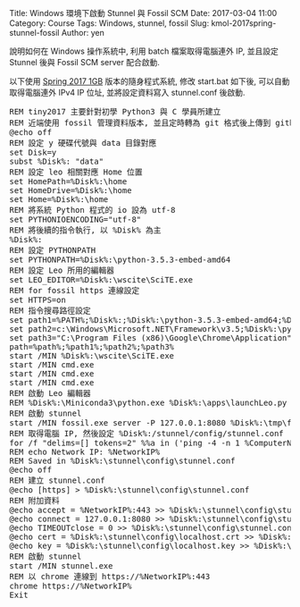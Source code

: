 Title: Windows 環境下啟動 Stunnel 與 Fossil SCM
Date: 2017-03-04 11:00
Category: Course
Tags: Windows, stunnel, fossil
Slug: kmol-2017spring-stunnel-fossil
Author: yen

說明如何在 Windows 操作系統中, 利用 batch 檔案取得電腦連外 IP, 並且設定 Stunnel 後與 Fossil SCM server 配合啟動.

<!-- PELICAN_END_SUMMARY -->

以下使用 <a href="http://service.mde.tw/public/tiny2017_1GB.7z">Spring 2017 1GB</a> 版本的隨身程式系統, 修改 start.bat 如下後, 可以自動取得電腦連外 IPv4 IP 位址, 並將設定資料寫入 stunnel.conf 後啟動.

<pre class="brush: jscript">
REM tiny2017 主要針對初學 Python3 與 C 學員所建立
REM 近端使用 fossil 管理資料版本, 並且定時轉為 git 格式後上傳到 github
@echo off
REM 設定 y 硬碟代號與 data 目錄對應
set Disk=y
subst %Disk%: "data"
REM 設定 leo 相關對應 Home 位置
set HomePath=%Disk%:\home
set HomeDrive=%Disk%:\home
set Home=%Disk%:\home
REM 將系統 Python 程式的 io 設為 utf-8
set PYTHONIOENCODING="utf-8"
REM 將後續的指令執行, 以 %Disk% 為主
%Disk%:
REM 設定 PYTHONPATH
set PYTHONPATH=%Disk%:\python-3.5.3-embed-amd64
REM 設定 Leo 所用的編輯器
set LEO_EDITOR=%Disk%:\wscite\SciTE.exe
REM for fossil https 連線設定
set HTTPS=on
REM 指令搜尋路徑設定
set path1=%PATH%;%Disk%:;%Disk%:\python-3.5.3-embed-amd64;%Disk%:\git\bin;%Disk%:\stunnel\bin;%Disk%:\sqlite-tools;%Disk%:\python-3.5.3-embed-amd64\Scripts;%Disk%:\portablegit\bin;
set path2=c:\Windows\Microsoft.NET\Framework\v3.5;%Disk%:\python-3.5.3-embed-amd64\Lib\site-packages;
set path3="C:\Program Files (x86)\Google\Chrome\Application"
path=%path%;%path1%;%path2%;%path3%
start /MIN %Disk%:\wscite\SciTE.exe
start /MIN cmd.exe
start /MIN cmd.exe
start /MIN cmd.exe
REM 啟動 Leo 編輯器
REM %Disk%:\Miniconda3\python.exe %Disk%:\apps\launchLeo.py
REM 啟動 stunnel
start /MIN fossil.exe server -P 127.0.0.1:8080 %Disk%:\tmp\fossil_repo\vcp.fossil
REM 取得電腦 IP, 然後設定 %Disk%:/stunnel/config/stunnel.conf
for /f "delims=[] tokens=2" %%a in ('ping -4 -n 1 %ComputerName% ^| findstr [') do set NetworkIP=%%a
REM echo Network IP: %NetworkIP%
REM Saved in %Disk%:\stunnel\config\stunnel.conf
@echo off
REM 建立 stunnel.conf
@echo [https] > %Disk%:\stunnel\config\stunnel.conf
REM 附加資料
@echo accept = %NetworkIP%:443 >> %Disk%:\stunnel\config\stunnel.conf
@echo connect = 127.0.0.1:8080 >> %Disk%:\stunnel\config\stunnel.conf
@echo TIMEOUTclose = 0 >> %Disk%:\stunnel\config\stunnel.conf
@echo cert = %Disk%:\stunnel\config\localhost.crt >> %Disk%:\stunnel\config\stunnel.conf
@echo key = %Disk%:\stunnel\config\localhost.key >> %Disk%:\stunnel\config\stunnel.conf
REM 啟動 stunnel
start /MIN stunnel.exe
REM 以 chrome 連線到 https://%NetworkIP%:443
chrome https://%NetworkIP%
Exit
</pre>